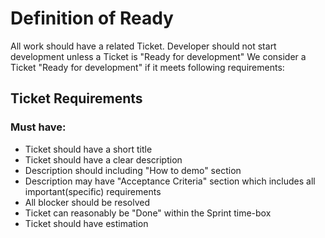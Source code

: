 # Definition of Ready

All work should have a related Ticket.
Developer should not start development unless a Ticket is "Ready for development"
We consider a Ticket "Ready for development" if it meets following requirements:


## Ticket Requirements

### Must have:
* Ticket should have a short title
* Ticket should have a clear description
* Description should including "How to demo" section
* Description may have "Acceptance Criteria" section which includes all important(specific) requirements
* All blocker should be resolved
* Ticket can reasonably be "Done" within the Sprint time-box
* Ticket should have estimation
